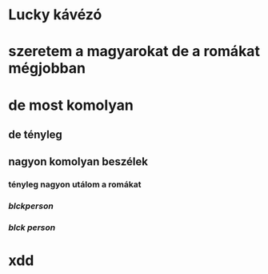 # Lucky kávézó
# szeretem a magyarokat de a romákat mégjobban
# de most komolyan
## de tényleg
## nagyon komolyan beszélek
### tényleg nagyon utálom a romákat
### _blck_*person*
### *blck person*
# xdd
